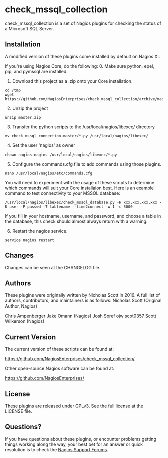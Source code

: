 check_mssql_collection
======================

check_mssql_collection is a set of Nagios plugins for checking the status of a
Microsoft SQL Server.

Installation
----------------------

A modified version of these plugins come installed by default on Nagios XI.

If you're using Nagios Core, do the following:
0. Make sure python, epel, pip, and pymssql are installed.

1. Download this project as a .zip onto your Core installation.

```
cd /tmp
wget https://github.com/NagiosEnterprises/check_mssql_collection/archive/master.zip
```
2. Unzip the project
```
unzip master.zip
```
3. Transfer the python scripts to the /usr/local/nagios/libexec/ directory
```
mv check_mssql_connection-master/*.py /usr/local/nagios/libexec/
```
4. Set the user 'nagios' as owner
```
chown nagios.nagios /usr/local/nagios/libexec/*.py 
```
5. Configure the commands.cfg file to add commands using those plugins.
```
nano /usr/local/nagios/etc/commands.cfg
```
You will need to experiment with the usage of these scripts to determine which
commands will suit your Core installaion best. Here is an example command to
test connectivity to your MSSQL database:
```
/usr/local/nagios/libexec/check_mssql_database.py -H xxx.xxx.xxx.xxx -U user -P passwd -T tablename --time2connect -w 1 -c 5000
```
If you fill in your hostname, username, and password, and choose a table in the
database, this check should almost always return with a warning.

6. Restart the nagios service.
```
service nagios restart
```
Changes
----------------------

Changes can be seen at the CHANGELOG file.

Authors
----------------------

These plugins were originally written by Nicholas Scott in 2016. A full list
of authors, contributors, and maintainers is as follows:
Nicholas Scott (Original Author, Nagios)

Chris Ampenberger
Jake Omann (Nagios)
Josh Soref
ojw
scot0357
Scott Wilkerson (Nagios)

Current Version
----------------------

The current version of these scripts can be found at:

  https://github.com/NagiosEnterprises/check_mssql_collection/

Other open-source Nagios software can be found at:

  https://github.com/NagiosEnterprises/

License
-------

These plugins are released under GPLv3. See the full license at the LICENSE 
file.

Questions?
----------

If you have questions about these plugins, or encounter problems getting things
working along the way, your best bet for an answer or quick resolution is to check the
[Nagios Support Forums](https://support.nagios.com/forum/viewforum.php?f=5).
